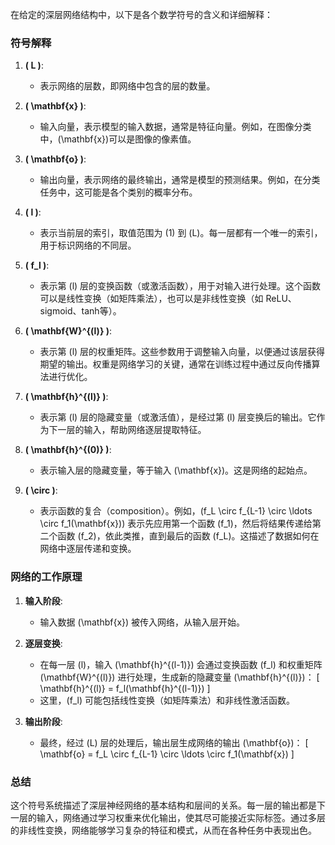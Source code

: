 在给定的深层网络结构中，以下是各个数学符号的含义和详细解释：

### 符号解释

1. **\( L \)**:
   - 表示网络的层数，即网络中包含的层的数量。

2. **\( \mathbf{x} \)**:
   - 输入向量，表示模型的输入数据，通常是特征向量。例如，在图像分类中，\(\mathbf{x}\)可以是图像的像素值。

3. **\( \mathbf{o} \)**:
   - 输出向量，表示网络的最终输出，通常是模型的预测结果。例如，在分类任务中，这可能是各个类别的概率分布。

4. **\( l \)**:
   - 表示当前层的索引，取值范围为 \(1\) 到 \(L\)。每一层都有一个唯一的索引，用于标识网络的不同层。

5. **\( f_l \)**:
   - 表示第 \(l\) 层的变换函数（或激活函数），用于对输入进行处理。这个函数可以是线性变换（如矩阵乘法），也可以是非线性变换（如 ReLU、sigmoid、tanh等）。

6. **\( \mathbf{W}^{(l)} \)**:
   - 表示第 \(l\) 层的权重矩阵。这些参数用于调整输入向量，以便通过该层获得期望的输出。权重是网络学习的关键，通常在训练过程中通过反向传播算法进行优化。

7. **\( \mathbf{h}^{(l)} \)**:
   - 表示第 \(l\) 层的隐藏变量（或激活值），是经过第 \(l\) 层变换后的输出。它作为下一层的输入，帮助网络逐层提取特征。

8. **\( \mathbf{h}^{(0)} \)**:
   - 表示输入层的隐藏变量，等于输入 \(\mathbf{x}\)。这是网络的起始点。

9. **\( \circ \)**:
   - 表示函数的复合（composition）。例如，\(f_L \circ f_{L-1} \circ \ldots \circ f_1(\mathbf{x})\) 表示先应用第一个函数 \(f_1\)，然后将结果传递给第二个函数 \(f_2\)，依此类推，直到最后的函数 \(f_L\)。这描述了数据如何在网络中逐层传递和变换。

### 网络的工作原理

1. **输入阶段**:
   - 输入数据 \(\mathbf{x}\) 被传入网络，从输入层开始。

2. **逐层变换**:
   - 在每一层 \(l\)，输入 \(\mathbf{h}^{(l-1)}\) 会通过变换函数 \(f_l\) 和权重矩阵 \(\mathbf{W}^{(l)}\) 进行处理，生成新的隐藏变量 \(\mathbf{h}^{(l)}\)：
     \[
     \mathbf{h}^{(l)} = f_l(\mathbf{h}^{(l-1)})
     \]
   - 这里，\(f_l\) 可能包括线性变换（如矩阵乘法）和非线性激活函数。

3. **输出阶段**:
   - 最终，经过 \(L\) 层的处理后，输出层生成网络的输出 \(\mathbf{o}\)：
     \[
     \mathbf{o} = f_L \circ f_{L-1} \circ \ldots \circ f_1(\mathbf{x})
     \]

### 总结

这个符号系统描述了深层神经网络的基本结构和层间的关系。每一层的输出都是下一层的输入，网络通过学习权重来优化输出，使其尽可能接近实际标签。通过多层的非线性变换，网络能够学习复杂的特征和模式，从而在各种任务中表现出色。
